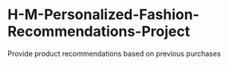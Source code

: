 # H-M-Personalized-Fashion-Recommendations-Project
Provide product recommendations based on previous purchases
